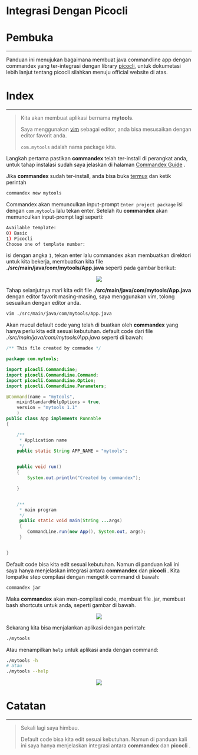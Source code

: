 Integrasi Dengan Picocli
========================



# Pembuka
--------------------------------------------------------
Panduan ini menujukan bagaimana membuat java commandline app dengan commandex yang ter-integrasi dengan library [picocli], untuk dokumetasi lebih lanjut tentang picocli silahkan menuju official website di atas.



# Index
--------------------------------------------------------
> Kita akan membuat aplikasi bernama **mytools**.
>
> Saya menggunakan [vim] sebagai editor, anda bisa mesusaikan 
> dengan editor favorit anda.
>
> `com.mytools` adalah nama package kita.

Langkah pertama pastikan **commandex** telah ter-install di perangkat anda, untuk tahap instalasi sudah saya jelaskan di halaman [Commandex Guide] .

Jika **commandex** sudah ter-install, anda bisa buka [termux] dan ketik perintah

```bash
commandex new mytools
```

Commandex akan memunculkan input-prompt `Enter project package` isi dengan `com.mytools` lalu tekan enter.
Setelah itu **commandex** akan memunculkan input-prompt lagi seperti:

```bash
Available template:
0) Basic
1) Picocli
Choose one of template number:
```

isi dengan angka `1`, tekan enter lalu commandex akan membuatkan direktori untuk kita bekerja, membuatkan kita file **./src/main/java/com/mytools/App.java** seperti pada gambar berikut:

<p align="center">
	<img src="/images/1.png">
</p>

Tahap selanjutnya mari kita edit file **./src/main/java/com/mytools/App.java** dengan editor favorit masing-masing, saya menggunakan vim, tolong sesuaikan dengan editor anda.

```bash
vim ./src/main/java/com/mytools/App.java
```

Akan mucul default code yang telah di buatkan oleh **commandex** yang hanya perlu kita edit sesuai kebutuhan.
default code dari file _./src/main/java/com/mytools/App.java_ seperti di bawah:

```java
/** This file created by commadex */

package com.mytools;

import picocli.CommandLine;
import picocli.CommandLine.Command;
import picocli.CommandLine.Option;
import picocli.CommandLine.Parameters;

@Command(name = "mytools",
	mixinStandardHelpOptions = true,
	version = "mytools 1.1"
	)
public class App implements Runnable
{

	/**
	 * Application name
	 */
	public static String APP_NAME = "mytools";


	public void run()
	{
		System.out.println("Created by commandex");

	}


	/**
	 * main program
	 */
	 public static void main(String ...args)
	 {
	 	CommandLine.run(new App(), System.out, args);
	 }


}
```

Default code bisa kita edit sesuai kebutuhan.
Namun di panduan kali ini saya hanya menjelaskan integrasi antara **commandex** dan **picocli** .
Kita lompatke step compilasi dengan mengetik command di bawah:

```bash
commandex jar
```

Maka **commandex** akan men-compilasi code, membuat file .jar, membuat bash shortcuts untuk anda, seperti gambar di bawah.

<p align="center">
	<img src="/images/2.png">
</p>

Sekarang kita bisa menjalankan aplikasi dengan perintah:

```bash
./mytools
```

Atau menampilkan `help` untuk aplikasi anda dengan command:

```bash
./mytools -h
# atau
./mytools --help
```

<p align="center">
	<img src="/images/3.png">
</p>



# Catatan
--------------------------------------------------------
> Sekali lagi saya himbau.
>
> Default code bisa kita edit sesuai kebutuhan.
> Namun di panduan kali ini saya hanya menjelaskan integrasi antara **commandex** dan **picocli** .




[Commandex Guide]: https://amsitlab.github.io/guide/commandex/1.0/
[termux]: https://termux.net
[tmux]: https://id.m.wikipedia.org/wiki/Tmux
[vim]: https://www.vim.org
[picocli]: https://picocli.info
